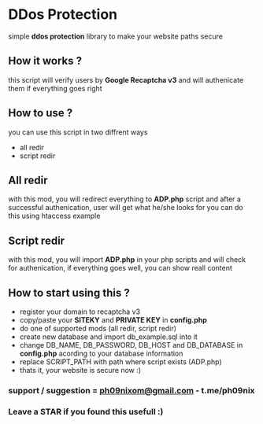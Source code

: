 # DDos Protection
simple **ddos protection** library to make your website paths secure

## How it works ?
this script will verify users by **Google Recaptcha v3** and will authenicate them if everything goes right

## How to use ?

you can use this script in two diffrent ways

- all redir
- script redir

## All redir
with this mod, you will redirect everything to **ADP.php** script and after a successful authenication, user will get what he/she looks for
you can do this using htaccess example

## Script redir
with this mod, you will import **ADP.php** in your php scripts and will check for authenication, if everything goes well, you can show reall content

## How to start using this ?
- register your domain to recaptcha v3 
- copy/paste your **SITEKY** and **PRIVATE KEY** in **config.php**
- do one of supported mods (all redir, script redir)
- create new database and import db_example.sql into it
- change DB_NAME, DB_PASSWORD, DB_HOST and DB_DATABASE in **config.php** acording to your database information
- replace SCRIPT_PATH with path where script exists (ADP.php)
- thats it, your website is secure now :)


### support / suggestion = ph09nixom@gmail.com - t.me/ph09nix
### Leave a STAR if you found this usefull :)
